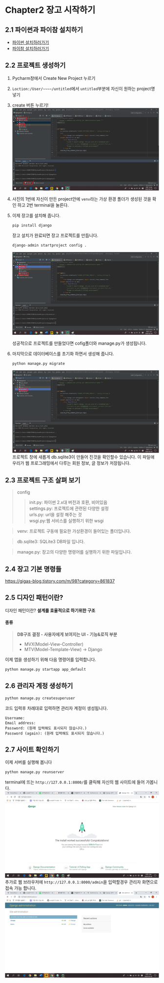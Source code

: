 # Chapter2 장고 시작하기
## 2.1 파이썬과 파이참 설치하기
- [파이썬 설치하러가기](www.python.org)
- [파이참 설치하러가기](wwww.jetbrains.com/pycharm/download/)

## 2.2 프로젝트 생성하기
1. Pycharm창에서 Create New Project 누르기

2. `Loction:/User/~~~~/untitled`에서 `untitled`부분에 자신이 원하는 project명 넣기

3. create 버튼 누르기!   
![git](https://github.com/wotjd0715/PythonWeb/blob/master/images/d2p1.png)   
4. 사진의 1번에 자신이 만든 project안에 `venv`라는 가상 환경 폴더가 생성된 것을 확인 하고
 2번 terminal을 눌른다.   
  
5. 이제 장고를 설치해 줍니다.
   ```python
   pip install django  
    ```
   장고 설치가 완료되면 장고 프로젝트를 만듭니다.
   ```python
   django-admin startproject config .
   ```
   ![git](https://github.com/wotjd0715/PythonWeb/blob/master/images/d2p2.png)   
    
   성공적으로 프로젝트를 만들었다면 cofig폴더와 manage.py가 생성됩니다.
   
6. 마지막으로 데이터베이스를 초기화 하면서 생성해 줍니다.
   ```python
   python manage.py migrate
   ```
   ![git](https://github.com/wotjd0715/PythonWeb/blob/master/images/d2p3.png)   
   프로젝트 창에 새롭게 db.sqlite3이 만들어 진것을 확인할수 있습니다.
   이 파일애 우리가 웹 프로그래밍에서 다루는 회원 정보, 글 정보가 저장됩니다.
   
 ## 2.3 프로젝트 구조 살펴 보기
 >config
>>init.py: 파이썬 2.x대 버전과 호환, 비어있음   
>>settings.py: 프로젝트에 관련된 다양한 설정   
>>urls.py: url을 설정 해주는 것   
>>wsgi.py:웹 서비스를 실행하기 위한 wsgi 

>venv: 프로젝트 구동애 필요한 가상환경이 들어있는 폴더입니다.

>db.sqlite3: SQLite3 DB파일 입니다.

>manage.py: 장고의 다양한 명령어를 실행하기 위한 파일입니다.

## 2.4 장고 기본 명령들

<https://gigas-blog.tistory.com/m/98?category=861837>

## 2.5 디자인 패턴이란?
디자인 패턴이란? **설계를 효율적으로 하기위한 구조**   

#### 종류    
>**DB구조 결정 - 사용자에게 보여지는 UI - 기능&로직 부분**  
>- MVX(Model-View-Controller)
>- MTV(Model-Template-View) -> Django   

이제 앱을 생성하기 위해 다음 명령어를 입력합니다.
```python
python manage.py startapp app_default
```

## 2.6 관리자 계정 생성하기

```python
python manage.py createsuperuser
```
코드 입력후 차례대로 입력하면 관리자 계정이 생성됩니다.   
```
Username:    
Email address:    
Password: (원래 입력해도 표시되지 않습니다.)
Password (again): (원래 입력해도 표시되지 않습니다.)
```

## 2.7 사이트 확인하기
이제 서버를 실행해 봅니다
```python
python manage.py reunserver
```
terminal에 뜨는 `http://127.0.0.1:8000/`를 클릭해 자신의 웹 사이트에 들어 가봅니다.   
![git](https://github.com/wotjd0715/PythonWeb/blob/master/images/d2p4.png)   
추가로 웹 브라우저에 `http://127.0.0.1:8000/admin`을 입력할경우 관리자 화면으로 접속 가능 합니다.   
![git](https://github.com/wotjd0715/PythonWeb/blob/master/images/d2p5.png)
